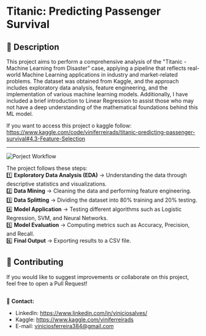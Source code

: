 
# Titanic: Predicting Passenger Survival

## 📌 **Description**  
This project aims to perform a comprehensive analysis of the "Titanic - Machine Learning from Disaster" case, applying a pipeline that reflects real-world Machine Learning applications in industry and market-related problems. The dataset was obtained from Kaggle, and the approach includes exploratory data analysis, feature engineering, and the implementation of various machine learning models. Additionally, I have included a brief introduction to Linear Regression to assist those who may not have a deep understanding of the mathematical foundations behind this ML model.

If you want to access this project o kaggle follow: https://www.kaggle.com/code/viniferreirads/titanic-predicting-passenger-survival#4.3-Feature-Selection

---

![Porject Workflow](https://github.com/user-attachments/assets/7812534f-333d-4b48-9efa-b5db7ef25a32)

The project follows these steps:  
1️⃣ **Exploratory Data Analysis (EDA)** → Understanding the data through descriptive statistics and visualizations.  
2️⃣ **Data Mining** → Cleaning the data and performing feature engineering.  
3️⃣ **Data Splitting** → Dividing the dataset into 80% training and 20% testing.  
4️⃣ **Model Application** → Testing different algorithms such as Logistic Regression, SVM, and Neural Networks.  
5️⃣ **Model Evaluation** → Computing metrics such as Accuracy, Precision, and Recall.  
6️⃣ **Final Output** → Exporting results to a CSV file.  

## 🤝 **Contributing**  

If you would like to suggest improvements or collaborate on this project, feel free to open a Pull Request!  

##
📧 **Contact:** 
- LinkedIn: https://www.linkedin.com/in/viniciosalves/  
- Kaggle: https://www.kaggle.com/viniferreirads
- E-mail: viniciosferreira384@gmail.com
  



